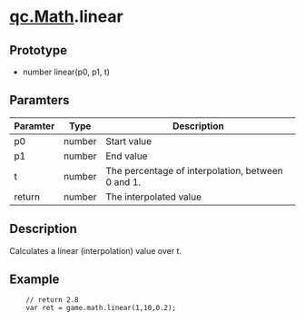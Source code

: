 # [qc.Math](README.md).linear

## Prototype
* number linear(p0, p1, t)

## Paramters
| Paramter | Type | Description |
| ------------- | ------------- | -------------|
| p0 | number | Start value |
| p1 | number | End value |
| t | number | The percentage of interpolation, between 0 and 1.       |
| return | number | The interpolated value         |

## Description
Calculates a linear (interpolation) value over t.

## Example
````
    // return 2.8
    var ret = game.math.linear(1,10,0.2);
````
